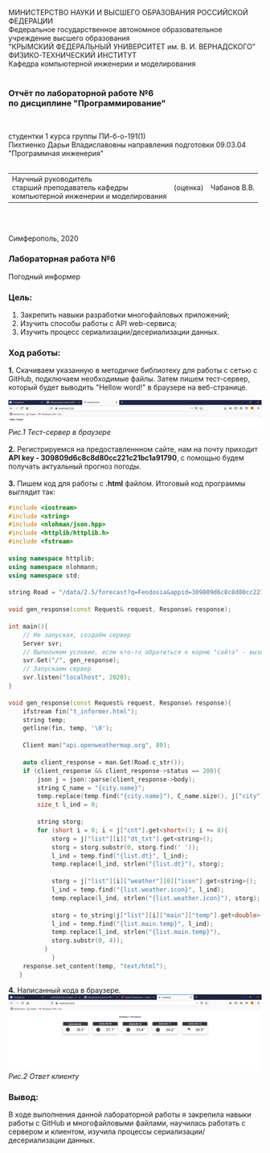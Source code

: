 МИНИСТЕРСТВО НАУКИ  И ВЫСШЕГО ОБРАЗОВАНИЯ РОССИЙСКОЙ ФЕДЕРАЦИИ  
Федеральное государственное автономное образовательное учреждение высшего образования  
"КРЫМСКИЙ ФЕДЕРАЛЬНЫЙ УНИВЕРСИТЕТ им. В. И. ВЕРНАДСКОГО"  
ФИЗИКО-ТЕХНИЧЕСКИЙ ИНСТИТУТ  
Кафедра компьютерной инженерии и моделирования
<br/><br/>

### Отчёт по лабораторной работе №6<br/> по дисциплине "Программирование"
<br/>

студентки 1 курса группы ПИ-б-о-191(1)  
Пихтиенко Дарьи Владиславовны
направления подготовки 09.03.04 "Программная инженерия"  
<br/>

<table>
<tr><td>Научный руководитель<br/> старший преподаватель кафедры<br/> компьютерной инженерии и моделирования</td>
<td>(оценка)</td>
<td>Чабанов В.В.</td>
</tr>
</table>
<br/><br/>

Симферополь, 2020

### Лабораторная работа №6
Погодный информер

### Цель: 
1. Закрепить навыки разработки многофайловыx приложений;
2. Изучить способы работы с API web-сервиса;
3. Изучить процесс сериализации/десериализации данных.

### Ход работы:

**1\.** Скачиваем указанную в методичке библиотеку для работы с сетью с GitHub, подключаем необходимые файлы. Затем пишем тест-сервер, который будет выводить "Hellow word!" в браузере на веб-странице.<br/><br/>
![Рисунок 1 Тест-сервер в браузере](https://github.com/DaraPiht/Lab6/blob/master/MlcS08SuSII.jpg)
*Рис.1 Тест-сервер в браузере*<br/><br/>
**2\.** Регистрируемся на предоставленнном сайте, нам на почту приходит **API key - 309809d6c8c8d80cc221c21bc1a91790**, с помощью будем получать актуальный прогноз погоды.<br/><br/>
**3\.** Пишем код для работы с **.html** файлом. Итоговый код программы выглядит так:
```c++
#include <iostream>
#include <string>
#include <nlohman/json.hpp>
#include <httplib/httplib.h>
#include <fstream>

using namespace httplib;
using namespace nlohmann;
using namespace std;

string Road = "/data/2.5/forecast?q=Feodosia&appid=309809d6c8c8d80cc221c21bc1a91790&units=metric&lang=en";

void gen_response(const Request& request, Response& response);

int main(){
	// Не запуская, создаём сервер 
	Server svr;      
	// Выполняем условие, если кто-то обратиться к корню "сайта" - вызвать функцию gen_response
	svr.Get("/", gen_response);  
	// Запускаем сервер 
	svr.listen("localhost", 2020); 	
}

void gen_response(const Request& request, Response& response){
	ifstream fin("t_informer.html");
	string temp;
	getline(fin, temp, '\0');

	Client man("api.openweathermap.org", 80);

	auto client_response = man.Get(Road.c_str());
	if (client_response && client_response->status == 200){
		json j = json::parse(client_response->body);
		string C_name = "{city.name}";
		temp.replace(temp.find("{city.name}"), C_name.size(), j["city"]["name"].get<string>());
		size_t l_ind = 0;

		string storg;
		for (short i = 0; i < j["cnt"].get<short>(); i += 8){
			storg = j["list"][i]["dt_txt"].get<string>();
			storg = storg.substr(0, storg.find(' '));
			l_ind = temp.find("{list.dt}", l_ind);
			temp.replace(l_ind, strlen("{list.dt}"), storg);

			storg = j["list"][i]["weather"][0]["icon"].get<string>();
			l_ind = temp.find("{list.weather.icon}", l_ind);
			temp.replace(l_ind, strlen("{list.weather.icon}"), storg);

			storg = to_string(j["list"][i]["main"]["temp"].get<double>());
			l_ind = temp.find("{list.main.temp}", l_ind);
			temp.replace(l_ind, strlen("{list.main.temp}"), 
			storg.substr(0, 4));
		  }
	        }
	response.set_content(temp, "text/html");
   }
```
**4\.** Написанный кода в браузере.
![Рис.2 Ответ клиенту](https://github.com/DaraPiht/Lab6/blob/master/T_qBHb32dmA.jpg)
*Рис.2 Ответ клиенту*


### Вывод:
В ходе выполнения данной лабораторной работы я закрепила навыки работы с GitHub и многофайловыми файлами, научилась работать с сервером и клиентом, изучила процессы сериализации/десериализации данных.

